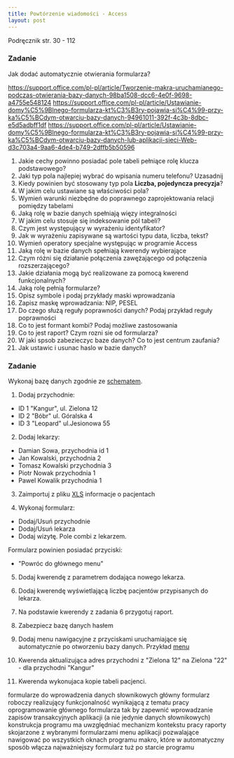 ```yaml
---
title: Powtórzenie wiadomości - Access
layout: post
---
```


Podręcznik str.  30 - 112

### Zadanie

Jak dodać automatycznie otwierania formularza?

https://support.office.com/pl-pl/article/Tworzenie-makra-uruchamianego-podczas-otwierania-bazy-danych-98ba1508-dcc6-4e0f-9698-a4755e548124
https://support.office.com/pl-pl/article/Ustawianie-domy%C5%9Blnego-formularza-kt%C3%B3ry-pojawia-si%C4%99-przy-ka%C5%BCdym-otwarciu-bazy-danych-94961011-392f-4c3b-8dbc-e5d5adbff1df
https://support.office.com/pl-pl/article/Ustawianie-domy%C5%9Blnego-formularza-kt%C3%B3ry-pojawia-si%C4%99-przy-ka%C5%BCdym-otwarciu-bazy-danych-lub-aplikacji-sieci-Web-d3c703a4-9aa6-4de4-b749-2dffb5b50596



1. Jakie cechy powinno posiadać pole tabeli pełniące rolę klucza podstawowego?
2. Jaki typ pola najlepiej wybrać do wpisania numeru telefonu? Uzasadnij
3. Kiedy powinien być stosowany typ pola __Liczba, pojedyncza precyzja__?
4. W jakim celu ustawiane są właściwości pola?
5. Wymień warunki niezbędne do poprawnego zaprojektowania relacji pomiędzy tabelami
6. Jaką rolę w bazie danych spełniają więzy integralności
7. W jakim celu stosuje się indeksowanie pól tabeli?
8. Czym jest występujący w wyrażeniu identyfikator?
9. Jak w wyrażeniu zapisywane są wartości typu data, liczba, tekst?
10. Wymień operatory specjalne występując w programie Access
11. Jaką rolę w bazie danych spełniają kwerendy wybierające
12. Czym różni się działanie połączenia zawężającego od połączenia rozszerzającego?
13. Jakie działania mogą być realizowane za pomocą kwerend funkcjonalnych?
14. Jaką rolę pełnią formularze?
15. Opisz symbole i podaj przykłady maski wprowadzania
16. Zapisz maskę wprowadzania: NIP, PESEL
17. Do czego służą reguły poprawności danych? Podaj przykład reguły poprawności
18. Co to jest formant kombi? Podaj możliwe zastosowania
19. Co to jest raport? Czym rozni sie od formularza?
20. W jaki spsob zabezieczyc baze danych? Co to jest centrum zaufania?
21. Jak ustawic i usunac haslo w bazie danych?




### Zadanie

Wykonaj bazę danych zgodnie ze [schematem](/materialy-access/sprawdzian/schemat.PNG).

1. Dodaj przychodnie:
 - ID 1 "Kangur", ul. Zielona 12
 - ID 2 "Bóbr" ul. Góralska 4
 - ID 3 "Leopard" ul.Jesionowa 55
 
2. Dodaj lekarzy:
 - Damian Sowa, przychodnia id 1
 - Jan Kowalski, przychodnia 2
 - Tomasz Kowalski przychodnia 3
 - Piotr Nowak przychodnia 1
 - Pawel Kowalik przychodnia 1
 
3. Zaimportuj z pliku [XLS](/materialy-access/sprawdzian/pacjent.xlsx) informacje o pacjentach

4. Wykonaj formularz:
 - Dodaj/Usuń przychodnie
 - Dodaj/Usuń lekarza
 - Dodaj wizytę. Pole combi z lekarzem. 
 
Formularz powinien posiadać przyciski:
 - "Powróc do głównego menu"
 
5. Dodaj kwerendę z parametrem dodająca nowego lekarza.

6. Dodaj kwerendę wyświetlającą liczbę pacjentów przypisanych do lekarza.

7. Na podstawie kwerendy z zadania 6 przygotuj raport.

8. Zabezpiecz bazę danych hasłem

9. Dodaj menu nawigacyjne z przyciskami uruchamiające się automatycznie po otworzeniu bazy danych.
Przykład [menu](/materialy-access/sprawdzian/menu.PNG)


10. Kwerenda aktualizująca adres przychodni z "Zielona 12" na Zielona "22" - dla przychodni "Kangur"

11. Kwerenda wykonujaca kopie tabeli pacjenci.


formularze do wprowadzenia danych słownikowych
główny formularz roboczy realizujący funkcjonalność wynikającą z tematu pracy
oprogramowanie głównego formularza tak by zapewnić wprowadzanie zapisów transakcyjnych aplikacji (a nie jedynie danych słownikowych)
konstrukcja programu ma uwzględniać mechanizm kontekstu pracy
raporty skojarzone z wybranymi formularzami
menu aplikacji pozwalające nawigować po wszystkich oknach programu
makro, które w automatyczny sposób włącza najważniejszy formularz tuż po starcie programu
